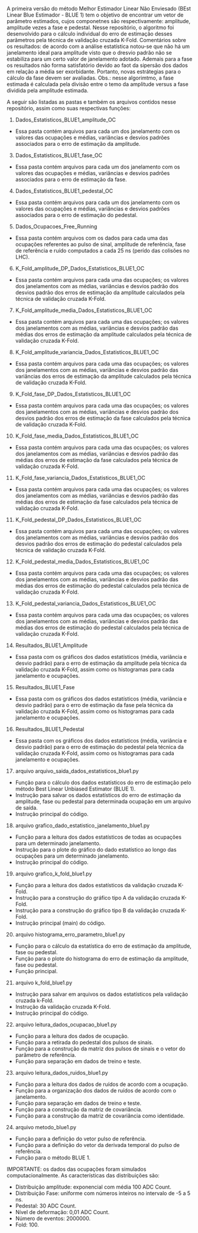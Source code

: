 A primeira versão do método Melhor Estimador Linear Não Enviesado (BEst Linear Blue Estimador - BLUE 1) tem o objetivo de encontrar um vetor de parâmetro estimados, cujos componetnes são respectivamente: amplitude, amplitude vezes a fase e pedestal.
Nesse repositório, o algoritmo foi desenvolvido para o cálculo individual do erro de estimação desses parãmetros pela técnica de validação cruzada K-Fold.
Comentários sobre os resultados: de acordo com a análise estatística notou-se que não há um janelamento ideal para amplitude visto que o dresvio padrão não se estabiliza para um certo valor de janelamento adotado. 
Ademais para a fase os resultados não forma satisfatório devido ao faot da sipersão dos dados em relação a média ser exorbidante. Portanto, novas estrátegias para o cálculo da fase devem ser avaliadas.
Obs.: nesse algorimtmo, a fase estimada é calculada pela divisão entre o temo da amplitude versus a fase dividida pela amplitude estimada.

A seguir são listadas as pastas e também os arquivos contidos nesse repositório, assim como suas respectivas funções:

1. Dados_Estatisticos_BLUE1_amplitude_OC
  * Essa pasta contém arquivos para cada um dos janelamento com os valores das ocupações e médias, variâncias e desvios padrões associados para o erro de estimação da amplitude.

3. Dados_Estatisticos_BLUE1_fase_OC
  * Essa pasta contém arquivos para cada um dos janelamento com os valores das ocupações e médias, variâncias e desvios padrões associados para o erro de estimação da fase.
  
4. Dados_Estatisticos_BLUE1_pedestal_OC
  * Essa pasta contém arquivos para cada um dos janelamento com os valores das ocupações e médias, variâncias e desvios padrões associados para o erro de estimação do pedestal.
  
5. Dados_Ocupacoes_Free_Running
  * Essa pasta contém arquivos com os dados para cada uma das ocupações referentes ao pulso de sinal, amplitude de referência, fase de referência e ruído computados a cada 25 ns (perído das colisões no LHC).
  
6. K_Fold_amplitude_DP_Dados_Estatisticos_BLUE1_OC
  * Essa pasta contém arquivos para cada uma das ocupações; os valores dos janelamentos com as médias, variâncias e desvios padrão dos desvios padrão dos erros de estimação da amplitude calculados pela técnica de validação cruzada K-Fold.

7. K_Fold_amplitude_media_Dados_Estatisticos_BLUE1_OC
  * Essa pasta contém arquivos para cada uma das ocupações; os valores dos janelamentos com as médias, variâncias e desvios padrão das médias dos erros de estimação da amplitude calculados pela técnica de validação cruzada K-Fold.

8. K_Fold_amplitude_variancia_Dados_Estatisticos_BLUE1_OC
  * Essa pasta contém arquivos para cada uma das ocupações; os valores dos janelamentos com as médias, variâncias e desvios padrão das variâncias dos erros de estimação da amplitude calculados pela técnica de validação cruzada K-Fold.

9. K_Fold_fase_DP_Dados_Estatisticos_BLUE1_OC
  * Essa pasta contém arquivos para cada uma das ocupações; os valores dos janelamentos com as médias, variâncias e desvios padrão dos desvios padrão dos erros de estimação da fase calculados pela técnica de validação cruzada K-Fold.

10. K_Fold_fase_media_Dados_Estatisticos_BLUE1_OC
   * Essa pasta contém arquivos para cada uma das ocupações; os valores dos janelamentos com as médias, variâncias e desvios padrão das médias dos erros de estimação da fase calculados pela técnica de validação cruzada K-Fold.
  
11. K_Fold_fase_variancia_Dados_Estatisticos_BLUE1_OC
   * Essa pasta contém arquivos para cada uma das ocupações; os valores dos janelamentos com as médias, variâncias e desvios padrão das médias dos erros de estimação da fase calculados pela técnica de validação cruzada K-Fold.

11. K_Fold_pedestal_DP_Dados_Estatisticos_BLUE1_OC
   * Essa pasta contém arquivos para cada uma das ocupações; os valores dos janelamentos com as médias, variâncias e desvios padrão dos desvios padrão dos erros de estimação do pedestal calculados pela técnica de validação cruzada K-Fold.

12.  K_Fold_pedestal_media_Dados_Estatisticos_BLUE1_OC
   * Essa pasta contém arquivos para cada uma das ocupações; os valores dos janelamentos com as médias, variâncias e desvios padrão das médias dos erros de estimação do pedestal calculados pela técnica de validação cruzada K-Fold.

13. K_Fold_pedestal_variancia_Dados_Estatisticos_BLUE1_OC
   * Essa pasta contém arquivos para cada uma das ocupações; os valores dos janelamentos com as médias, variâncias e desvios padrão das médias dos erros de estimação do pedestal calculados pela técnica de validação cruzada K-Fold.

14. Resultados_BLUE1_Amplitude
   * Essa pasta com os gráficos dos dados estatísticos (média, variância e desvio padrão) para o erro de estimação da amplitude pela técnica da validação cruzada K-Fold, assim como os histogramas para cada janelamento e ocupações.

15. Resultados_BLUE1_Fase
   * Essa pasta com os gráficos dos dados estatísticos (média, variância e desvio padrão) para o erro de estimação da fase pela técnica da validação cruzada K-Fold, assim como os histogramas para cada janelamento e ocupações.
   
16. Resultados_BLUE1_Pedestal
   * Essa pasta com os gráficos dos dados estatísticos (média, variância e desvio padrão) para o erro de estimação do pedestal pela técnica da validação cruzada K-Fold, assim como os histogramas para cada janelamento e ocupações.
   
17. arquivo arquivo_saida_dados_estatisticos_blue1.py
   * Função para o cálculo dos dados estatísticos do erro de estimação pelo método Best Linear Unbiased Estimator (BLUE 1).
   * Instrução para salvar os dados estatísticos do erro de estimação da amplitude, fase ou pedestal para determinada ocupação em um arquivo de saída.
   * Instrução principal do código.
   
18. arquivo grafico_dado_estatistico_janelamento_blue1.py
   * Função para a leitura dos dados estatísticos de todas as ocupações para um determinado janelamento.
   * Instrução para o plote do gráfico do dado estatístico ao longo das ocupações para um determinado janelamento.
   * Instrução principal do código.

19. arquivo grafico_k_fold_blue1.py
   * Função para a leitura dos dados estatísticos da validação cruzada K-Fold.
   * Instrução para a construção do gráfico tipo A da validação cruzada K-Fold.
   * Instrução para a construção do gráfico tipo B da validação cruzada K-Fold.
   * Instrução principal (main) do código.
   
20. arquivo histograma_erro_parametro_blue1.py
   * Função para o cálculo da estatística do erro de estimação da amplitude, fase ou pedestal.
   * Função para o plote do histograma do erro de estimação da amplitude, fase ou pedestal.
   * Função principal.
   
21. arquivo k_fold_blue1.py
   * Instrução para salvar em arquivos os dados estatísticos pela validação cruzada k-Fold.
   * Instrução da validação cruzada K-Fold.
   * Instrução principal do código.
   
22. arquivo leitura_dados_ocupacao_blue1.py
   * Função para a leitura dos dados de ocupação.
   * Função para a retirada do pedestal dos pulsos de sinais.
   * Função para a construção da matriz dos pulsos de sinais e o vetor do parâmetro de referência.
   * Função para separação em dados de treino e teste.

23. arquivo leitura_dados_ruidos_blue1.py
   * Função para a leitura dos dados de ruídos de acordo com a ocupação.
   * Função para a organização dos dados de ruídos de acordo com o janelamento.
   * Função para separação em dados de treino e teste.
   * Função para a construção da matriz de covariância.
   * Função para a construção da matriz de covariância como identidade.

24. arquivo metodo_blue1.py
   * Função para a definição do vetor pulso de referência.
   * Função para a definição do vetor da derivada temporal do pulso de referência.
   * Função para o método BLUE 1.
   
IMPORTANTE: os dados das ocupações foram simulados computacionalmente. As características das distribuições são:

* Distribuição amplitude: exponencial com média 100 ADC Count.
* Distribuição Fase: uniforme com números inteiros no intervalo de -5 a 5 ns.
* Pedestal: 30 ADC Count.
* Nível de deformação: 0,01 ADC Count.
* Número de eventos: 2000000.
* Fold: 100.
